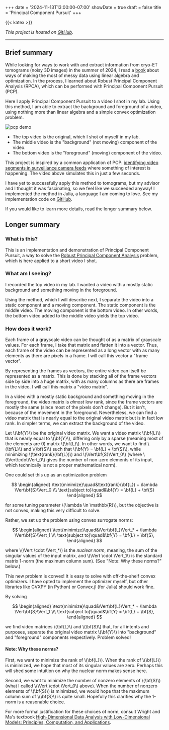 +++
date = '2024-11-13T13:00:00-07:00'
showDate = true
draft = false
title = 'Principal Component Pursuit'
+++

{{< katex >}}

*This project is hosted on [GitHub](https://www.github.com/mward19/pcp).*

***

## Brief summary

While looking for ways to work with and extract information from cryo-ET tomograms (noisy 3D images) in the summer of 2024, I read a [book](https://book-wright-ma.github.io/) about ways of making the most of messy data using linear algebra and optimization. In the process, I learned about Robust Principal Component Analysis (RPCA), which can be performed with Principal Component Pursuit (PCP). 

Here I apply Principal Component Pursuit to a video I shot in my lab. Using this method, I am able to extract the background and foreground of a video, using nothing more than linear algebra and a simple convex optimization problem.

![pcp demo](/video/pcp_demo.gif)

 - The top video is the original, which I shot of myself in my lab.
 - The middle video is the "background" (not moving) component of the video.
 - The bottom video is the "foreground" (moving) component of the video.

This project is inspired by a common application of PCP: [identifying video segments in surveillance camera feeds](https://www.sciencedirect.com/science/article/pii/S1077314213002294?via%3Dihub) where something of interest is happening. The video above simulates this in just a few seconds.

I have yet to successfully apply this method to tomograms, but my advisor and I thought it was fascinating, so we feel like we succeeded anyway! I implemented the method in Julia, a language I am coming to love. See my implementation code on [GitHub](https://www.github.com/mward19/pcp).

If you would like to learn more details, read the longer summary below. 

## Longer summary
### What is this?
This is an implementation and demonstration of Principal Component Pursuit, a way to solve the [Robust Principal Component Analysis](https://en.wikipedia.org/wiki/Robust_principal_component_analysis) problem, which is here applied to a short video I shot.

### What am I seeing?
I recorded the top video in my lab. I wanted a video with a mostly static background and something moving in the foreground.

Using the method, which I will describe next, I separate the video into a static component and a moving component. The static component is the middle video. The moving component is the bottom video. In other words, the bottom video added to the middle video yields the top video.

### How does it work?
Each frame of a grayscale video can be thought of as a matrix of grayscale values. For each frame, I take that matrix and flatten it into a vector. Thus, each frame of the video can be represented as a long vector with as many elements as there are pixels in a frame. I will call this vector a "frame vector".

By representing the frames as vectors, the entire video can itself be represented as a matrix. This is done by stacking all of the frame vectors side by side into a huge matrix, with as many columns as there are frames in the video. I will call this matrix a "video matrix".

In a video with a mostly static background and something moving in the foreground, the video matrix is *almost* low rank, since the frame vectors are mostly the same (since most of the pixels don't change). But it isn't, because of the movement in the foreground. Nevertheless, we can find a video matrix that is nearly equal to the original video matrix but is in fact low rank. In simpler terms, we can extract the background of the video.

Let \\(\bf{Y}\\) be the original video matrix. We want a video matrix \\(\bf{L}\\) that is nearly equal to \\(\bf{Y}\\), differing only by a sparse (meaning most of the elements are 0) matrix \\(\bf{L}\\). In other words, we want to find \\(\bf{L}\\) and \\(\bf{S}\\) such that \\(\bf{Y} = \bf{L} + \bf{S}\\), while minimizing \\(\text{rank}(\bf{L})\\) and \\(\Vert\bf{S}\Vert_0\\) (where \\(\Vert\cdot\Vert_0\\) gives the number of non-zero elements of its input, which technically is not a proper mathematical norm). 

One could set this up as an optimization problem

$$
\begin{aligned}
    \text{minimize}\quad&\text{rank}(\bf{L}) + \lambda \Vert\bf{S}\Vert_0 \\\
    \text{subject to}\quad&\bf{Y} = \bf{L} + \bf{S}
\end{aligned}
$$

for some tuning parameter \\(\lambda \in \mathbb{R}\\), but the objective is not convex, making this very difficult to solve.

Rather, we set up the problem using convex surrogate norms:

$$
\begin{aligned}
    \text{minimize}\quad&\Vert\bf{L}\Vert_* + \lambda \Vert\bf{S}\Vert_1 \\\
    \text{subject to}\quad&\bf{Y} = \bf{L} + \bf{S},
\end{aligned}
$$

where \\(\Vert \cdot \Vert_*\\) is the *nuclear norm*, meaning, the sum of the singular values of the input matrix, and \\(\Vert \cdot \Vert_1\\) is the standard matrix 1-norm (the maximum column sum). (See "Note: Why these norms?" below.)

This new problem is convex! It is easy to solve with off-the-shelf convex optimizers. I have opted to implement the optimizer myself, but other libraries like CVXPY (in Python) or Convex.jl (for Julia) should work fine.

By solving

$$
\begin{aligned}
    \text{minimize}\quad&\Vert\bf{L}\Vert_* + \lambda \Vert\bf{S}\Vert_1 \\\
    \text{subject to}\quad&\bf{Y} = \bf{L} + \bf{S},
\end{aligned}
$$

we find video matrices \\(\bf{L}\\) and \\(\bf{S}\\) that, for all intents and purposes, separate the original video matrix \\(\bf{Y}\\) into "background" and "foreground" components respectively. Problem solved!

#### Note: Why these norms?
First, we want to minimize the rank of \\(\bf{L}\\). When the rank of \\(\bf{L}\\) is minimized, we hope that most of its singular values are zero. Perhaps this will shed some intuition on why the nuclear norm makes sense here.

Second, we want to minimize the number of nonzero elements of \\(\bf{S}\\) (what I called \\(\Vert \cdot \Vert_0\\) above). When the number of nonzero elements of \\(\bf{S}\\) is minimized, we would hope that the maximum column sum of \\(\bf{S}\\) is quite small. Hopefully this clarifies why the 1-norm is a reasonable choice.

For more formal justification for these choices of norm, consult Wright and Ma's textbook [High-Dimensional Data Analysis with Low-Dimensional Models:
Principles, Computation, and Applications](https://book-wright-ma.github.io/).

